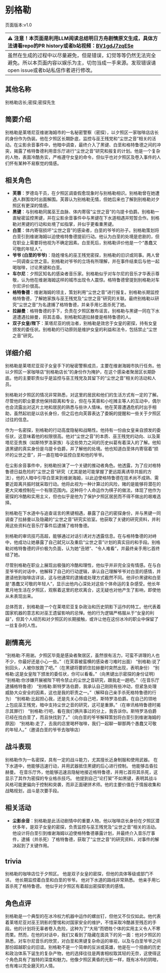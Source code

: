 # 别格勒
页面版本:v1.0
 

| :warning: 注意！本页面是利用LLM阅读总结明日方舟剧情原文生成，具体方法请看repo的PR history或者b站视频：[BV1gdJ7zqESe](https://www.bilibili.com/video/BV1gdJ7zqESe/)         |
|:----------------------------|
| 虽然在生成的过程中以尽量避免，但是错误，幻觉等等仍然无法完全避免。所以本页面内容以娱乐为主，切勿当成一手来源。发现错误请open issue或者b站私信作者进行修改。|



## 其他名称
别格勒店长;密探;密探先生
## 简要介绍
别格勒是莱塔尼亚维谢海姆市的一名秘密警察（密探），以夕照区一家咖啡店店长的身份作为伪装。他在夕照区长期卧底，监控与巫王残党和“尘世之音”相关的活动。在尘影余音事件中，他暗中调查，最终介入了黑键、白垩和格特鲁德之间的冲突，揭露了格特鲁德利用音乐厅进行“尘世之音”研究和报复的计划。他是一个复杂的人物，表面冷酷务实，严格遵守女皇的命令，但似乎也对夕照区及卷入事件的人们怀有某种不易察觉的情感。
## 相关角色
-   **芙蓉**：罗德岛干员，在夕照区调查假愈现象时与别格勒相识。别格勒曾在她遭遇人群围攻时出面解围。芙蓉认为别格勒无情，但她后来也了解到别格勒对夕照区有更深的情感。
-   **黑键**：与别格勒同属巫王血脉、体内寄宿“尘世之音”的乌提卡伯爵。别格勒一直秘密监控黑键，并在尘影余音事件中与黑键在下水道相遇并短暂合作。别格勒对黑键的行动和处境了如指掌，并似乎更看重黑键。
-   **白垩**：体内寄宿损坏“尘世之音”的感染者，白垩的爷爷的孙子。别格勒策划将白垩引到维谢海姆以迫使格特鲁德提前行动。他认为白垩的处境是悲剧的，但在职业上需要将他视为不确定因素。白垩死后，别格勒评价他是一个“愚蠢又可敬的年轻人”。
-   **爷爷 (白垩的爷爷)**：隐姓埋名的巫王残党密探，别格勒的旧识或同事。两人曾一同调查尘世之音。别格勒对爷爷的立场有所理解，并在事件结束后与他一起喝咖啡，讨论黑键和白垩。
-   **车尔尼**：夕照区知名的感染者音乐家。别格勒似乎对车尔尼的音乐才华表示尊敬，认为他在维谢海姆这样的城市出现令人震惊。格特鲁德曾提到别格勒对车尔尼评价很高。
-   **格特鲁德**：维谢海姆的领主，策划利用“尘世之音”进行报复。别格勒长期监控格特鲁德，了解她家族与巫王残党及“尘世之音”研究的关联。最终别格勒以研究“尘世之音”为名逮捕了格特鲁德，并亲手用匕首杀死了她。
-   **拉赫曼**：格特鲁德的手下，负责在夕照区散布谣言。别格勒与黑键一同在下水道遭遇拉赫曼，将其击昏。别格勒知道拉赫曼是格特鲁德的人。
-   **双子女皇/陛下**：莱塔尼亚的统治者，别格勒是效忠于女皇的密探，持有女皇颁发的委任状。别格勒的行动原则是维护女皇的利益和法令，包括禁止“尘世之音”研究。
## 详细介绍
别格勒是莱塔尼亚双子女皇手下的秘密警察成员，主要在维谢海姆市执行任务。他以夕照区一家咖啡店“别格勒店长”的身份作为掩护，在这个感染者聚居区长期卧底。他的主要职责似乎是监控与巫王残党及其留下的“尘世之音”相关的活动和人员。

别格勒对夕照区的情况非常熟悉，对这里的居民和他们的生活方式有一定的了解。尽管他的职业要求他保持距离和专业，但在与芙蓉和小吃摊主等人的互动中，偶尔也会流露出对这片土地和居民的熟悉与些许人情味。他在芙蓉遭遇危机时出手相助，虽然起初是以店长身份，但之后也向芙蓉表达了委婉的提醒和一些关于夕照区过往的信息。

作为一名密探，别格勒的行动高度隐秘和战略性。他持有一份由女皇亲自颁发的委任状，这意味着他的权限很高。他对“尘世之音”的本质、巫王残党的动向、以及莱塔尼亚贵族（如斯特罗洛家族）与这些势力之间的历史纠葛有着深入的了解。他知道黑键的真实身份是乌提卡伯爵，并了解他的处境。他也知道白垩体内寄宿着“损坏的尘世之音”，并一直在暗中监控白垩和他的爷爷。

在尘影余音事件中，别格勒扮演了一个关键的推动者角色。他透露，为了应对格特鲁德日益危险的“尘世之音”研究（尤其是她可能掌握了更远距离诱导共振的方法），他的人暗中引导白垩来到维谢海姆，以此迫使格特鲁德在技术尚不成熟、需要近距离共振时就采取行动。他将此视为一种计算过的风险，赌的是能够将潜在的更大灾难控制在一个有限范围内。这种将个人命运作为棋子的做法，体现了他作为密探的冷酷和实用主义，但也似乎是他为了保护夕照区居民而不得不做出的艰难选择。

别格勒在下水道中与追查谣言的黑键相遇，暴露了自己的密探身份，并与黑键一同调查了拉赫曼以及隐藏的“尘世之音”研究实验室。他获取了关键的研究资料，并利用这些资料在音乐厅事件后逮捕了格特鲁德。

别格勒的审讯技巧高超，能够通过对话引诱对方透露信息。在与格特鲁德的对峙中，他成功让她暴露了自己弑兄以及重启“尘世之音”计划的真实目的和手段。别格勒对格特鲁德的评价极为负面，认为她“丑陋”、“令人难看”，并最终亲手用匕首终结了她。

尽管别格勒在职业上展现出极强的冷酷和理性，他似乎并非完全没有情感。在与白垩爷爷的对话中，他解释了自己的行动逻辑，承认自己理解爷爷对白垩的感情，并邀请他到咖啡店详谈，这与他通常的逮捕或处理方式截然不同。他评价黑键和白垩是“愚蠢又可敬的年轻人”，显示出他内心深处对这些个体命运的复杂感受。他长年累月地生活在夕照区，观察着这里的悲欢离合，这无疑也对他产生了影响，即使他从未表现出来。

总体而言，别格勒是一个在莱塔尼亚复杂政治和历史阴影下运作的特工。他代表着国家机器的意志和对巫王遗留影响的忌惮。他的行为逻辑严格服从于“女皇的利益”，但其个人经历和对夕照区的长期接触，或许让他在这份冰冷的职业中保留了一丝复杂的人性。
## 剧情高光
“别格勒:不用谢。夕照区毕竟是感染者聚居区，虽然很有活力，可蛮不讲理的人也不少，你最好还是小心一些。”（在芙蓉被蛮横的感染者刁难时出面）
“别格勒:说了别回头，人被你放跑了吧。”（在黑键将要抓住拉赫曼时突然出现，表明身份）
“别格勒:这是女皇陛下颁发的委任状，你可以看看。”（向黑键出示密探的身份证明）
“别格勒:你涉嫌开展被陛下明令禁止的尘世之音研究，跟我走一趟吧。”（在音乐厅逮捕格特鲁德）
“别格勒:斯特罗洛伯爵，我承认自己刚刚有些冲动，但紧急处理威胁大众安全的因素，这也是我的职责之一。”（解释自己亲手杀死格特鲁德的行为）
“别格勒:比起担心我，还是先关心你自己吧，斯特罗洛伯爵。在自己的领地上包庇巫王残党，暗中支持尘世之音的研究，这可是重罪。”（在审讯格特鲁德时揭示其罪行）
“别格勒:行吧，看在我们俩共事过的分上，我告诉你。斯特罗洛伯爵已经在找白垩了，而且快找到了。”（向白垩的爷爷解释策划将白垩引到维谢海姆的原因）
“别格勒:走了，去我的店里喝杯咖啡，我们一起聊一聊那两个愚蠢又可敬的年轻人。”（邀请白垩的爷爷去咖啡店）
## 战斗表现
别格勒作为一名密探，具有一定的战斗能力，尤其擅长近身制服和使用武器。
在下水道中，他能够迅速行动，并用武器抵住黑键的后心进行控制。
他能够击昏拉赫曼。
在音乐厅外，他能够迅速且隐秘地接近格特鲁德，并用匕首将其杀死，这显示了其作为密探的专业格杀技巧。
他提到自己“论打架”不如黑键，表明其战斗风格可能更偏向于控制和突袭，而非正面硬拼术师。他的主要价值在于情报收集和战略规划，战斗是次要手段。
## 相关活动
-   **尘影余音**：别格勒是此活动剧情中的重要人物。他以咖啡店长身份在夕照区潜伏多年，是双子女皇的密探，负责监控与巫王残党及“尘世之音”相关的活动。他设计将白垩引到维谢海姆以迫使格特鲁德暴露计划，并最终介入音乐厅事件，逮捕（并杀死）了格特鲁德，获取了“尘世之音”的研究资料，对事件的解决起到了关键作用。
## trivia
别格勒的咖啡店位于夕照区。
他是双子女皇的密探，但他的具体等级或部门不详。
他长期监控着白垩和白垩的爷爷。
他对下水道的路线非常熟悉。
他亲手用匕首杀死了格特鲁德。
他似乎对夕照区有着超出密探职责的感情。
## 角色点评
别格勒是一个典型的在冰冷权力机器中运作的螺丝钉，但他又不仅仅如此。他代表着莱塔尼亚对巫王阴影的警惕和对国家安全的维护，不惜采取冷酷甚至残忍的手段。他的计划将无辜者卷入危险，这种为了“大局”而牺牲个体的实用主义令人不寒而栗。然而，在他的对话中，我们又看到了隐藏在面具下的另一面：他对夕照区的熟悉，对车尔尼音乐的欣赏，对白垩和黑键复杂命运的审视，以及与白垩爷爷之间那份超越职业的旧谊。别格勒不是一个简单的反派或英雄，他是在一个扭曲的历史和政治体系下诞生的复杂产物，他的选择往往是两害相权取其轻的无奈，这使得这个角色具有了独特的深度和魅力。他像夕照区黄昏的光影一样，既有冰冷的阴暗，也有难以完全磨灭的人情。